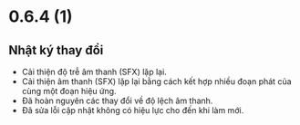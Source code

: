 # 0.6.4 (1)

## Nhật ký thay đổi

- Cải thiện độ trễ âm thanh (SFX) lặp lại.
- Cải thiện âm thanh (SFX) lặp lại bằng cách kết hợp nhiều đoạn phát của cùng một đoạn hiệu ứng.
- Đã hoàn nguyên các thay đổi về độ lệch âm thanh.
- Đã sửa lỗi cập nhật không có hiệu lực cho đến khi làm mới.
